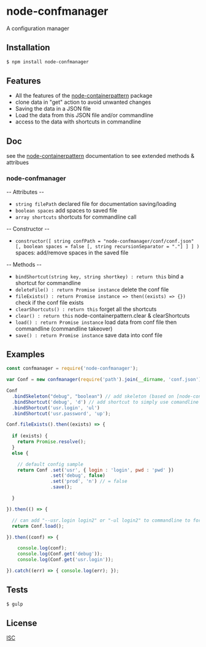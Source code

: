 # node-confmanager
A configuration manager


## Installation

```bash
$ npm install node-confmanager
```

## Features

  * All the features of the [node-containerpattern](https://www.npmjs.com/package/node-containerpattern) package
  * clone data in "get" action to avoid unwanted changes
  * Saving the data in a JSON file
  * Load the data from this JSON file and/or commandline
  * access to the data with shortcuts in commandline

## Doc

see the [node-containerpattern](https://www.npmjs.com/package/node-containerpattern) documentation to see extended methods & attribues

### node-confmanager

  -- Attributes --

  * ``` string filePath ``` declared file for documentation saving/loading
  * ``` boolean spaces ``` add spaces to saved file
  * ``` array shortcuts ``` shortcuts for commandline call

  -- Constructor --

  * ``` constructor([ string confPath = "node-confmanager/conf/conf.json" [, boolean spaces = false [, string recursionSeparator = "."] ] ] ) ``` spaces: add/remove spaces in the saved file

  -- Methods --

  * ``` bindShortcut(string key, string shortkey) : return this ``` bind a shortcut for commandline
  * ``` deleteFile() : return Promise instance ``` delete the conf file
  * ``` fileExists() : return Promise instance => then((exists) => {}) ``` check if the conf file exists
  * ``` clearShortcuts() : return this ``` forget all the shortcuts
  * ``` clear() : return this ``` node-containerpattern.clear & clearShortcuts
  * ``` load() : return Promise instance ``` load data from conf file then commandline (commandline takeover)
  * ``` save() : return Promise instance ``` save data into conf file

## Examples

```js
const confmanager = require('node-confmanager');

var Conf = new confmanager(require('path').join(__dirname, 'conf.json'));

Conf
  .bindSkeleton("debug", "boolean") // add skeleton (based on [node-containerpattern](https://www.npmjs.com/package/node-containerpattern)) to check datatype
  .bindShortcut('debug', 'd') // add shortcut to simply use comandline params, can add "-d true" to commandline to activate debug
  .bindShortcut('usr.login', 'ul')
  .bindShortcut('usr.password', 'up');

Conf.fileExists().then((exists) => {
  
  if (exists) {
    return Promise.resolve();
  }
  else {

    // default config sample
    return Conf .set('usr', { login : 'login', pwd : 'pwd' })
                .set('debug', false)
                .set('prod', 'n') // = false
                .save();

  }

}).then(() => {

  // can add "--usr.login login2" or "-ul login2" to commandline to force login change
  return Conf.load();

}).then((conf) => {

    console.log(conf);
    console.log(Conf.get('debug'));
    console.log(Conf.get('usr.login'));

}).catch((err) => { console.log(err); });
```

## Tests

```bash
$ gulp
```

## License

  [ISC](LICENSE)
